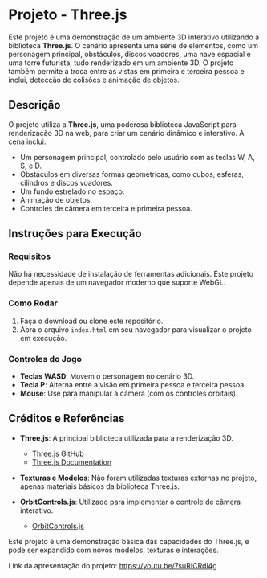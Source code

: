 # Projeto - Three.js

Este projeto é uma demonstração de um ambiente 3D interativo utilizando a biblioteca **Three.js**. O cenário apresenta uma série de elementos, como um personagem principal, obstáculos, discos voadores, uma nave espacial e uma torre futurista, tudo renderizado em um ambiente 3D. O projeto também permite a troca entre as vistas em primeira e terceira pessoa e inclui, detecção de colisões e animação de objetos.

## Descrição

O projeto utiliza a **Three.js**, uma poderosa biblioteca JavaScript para renderização 3D na web, para criar um cenário dinâmico e interativo. A cena inclui:

- Um personagem principal, controlado pelo usuário com as teclas W, A, S, e D.
- Obstáculos em diversas formas geométricas, como cubos, esferas, cilindros e discos voadores.
- Um fundo estrelado no espaço.
- Animação de objetos.
- Controles de câmera em terceira e primeira pessoa.

## Instruções para Execução

### Requisitos

Não há necessidade de instalação de ferramentas adicionais. Este projeto depende apenas de um navegador moderno que suporte WebGL.

### Como Rodar

1. Faça o download ou clone este repositório.
2. Abra o arquivo `index.html` em seu navegador para visualizar o projeto em execução.


### Controles do Jogo

- **Teclas WASD**: Movem o personagem no cenário 3D.
- **Tecla P**: Alterna entre a visão em primeira pessoa e terceira pessoa.
- **Mouse**: Use para manipular a câmera (com os controles orbitais).

## Créditos e Referências

- **Three.js**: A principal biblioteca utilizada para a renderização 3D.
  - [Three.js GitHub](https://github.com/mrdoob/three.js/)
  - [Three.js Documentation](https://threejs.org/docs/)

- **Texturas e Modelos**: Não foram utilizadas texturas externas no projeto, apenas materiais básicos da biblioteca Three.js.

- **OrbitControls.js**: Utilizado para implementar o controle de câmera interativo.
  - [OrbitControls.js](https://threejs.org/examples/#misc_controls_orbit)

Este projeto é uma demonstração básica das capacidades do Three.js, e pode ser expandido com novos modelos, texturas e interações.

Link da apresentação do projeto: https://youtu.be/7suRICRdi4g
